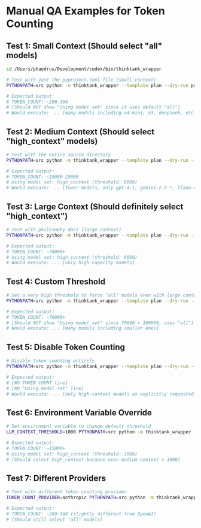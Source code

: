# Manual QA Examples for Token Counting

## Test 1: Small Context (Should select "all" models)

```bash
cd /Users/phaedrus/Development/codex/bin/thinktank_wrapper

# Test with just the pyproject.toml file (small context)
PYTHONPATH=src python -m thinktank_wrapper --template plan --dry-run pyproject.toml

# Expected output:
# TOKEN_COUNT: ~200-300
# [Should NOT show "Using model set" since it uses default "all"]
# Would execute: ... [many models including o4-mini, o3, deepseek, etc.]
```

## Test 2: Medium Context (Should select "high_context" models)

```bash
# Test with the entire source directory
PYTHONPATH=src python -m thinktank_wrapper --template plan --dry-run --include-philosophy src/

# Expected output:
# TOKEN_COUNT: ~15000-25000 
# Using model set: high_context (threshold: 8000)
# Would execute: ... [fewer models, only gpt-4.1, gemini-2.5-*, llama-4-*]
```

## Test 3: Large Context (Should definitely select "high_context")

```bash
# Test with philosophy docs (large context)
PYTHONPATH=src python -m thinktank_wrapper --template plan --dry-run --include-philosophy ../../docs/

# Expected output:
# TOKEN_COUNT: ~70000+
# Using model set: high_context (threshold: 8000)  
# Would execute: ... [only high-capacity models]
```

## Test 4: Custom Threshold

```bash
# Set a very high threshold to force "all" models even with large context
PYTHONPATH=src python -m thinktank_wrapper --template plan --dry-run --token-threshold 100000 --include-philosophy ../../docs/

# Expected output:
# TOKEN_COUNT: ~70000+
# [Should NOT show "Using model set" since 70000 < 100000, uses "all"]
# Would execute: ... [many models including smaller ones]
```

## Test 5: Disable Token Counting

```bash
# Disable token counting entirely
PYTHONPATH=src python -m thinktank_wrapper --template plan --dry-run --disable-token-counting --model-set high_context src/

# Expected output:
# [NO TOKEN_COUNT line]
# [NO "Using model set" line]
# Would execute: ... [only high-context models as explicitly requested]
```

## Test 6: Environment Variable Override

```bash
# Set environment variable to change default threshold
LLM_CONTEXT_THRESHOLD=1000 PYTHONPATH=src python -m thinktank_wrapper --template plan --dry-run src/

# Expected output:
# TOKEN_COUNT: ~15000+
# Using model set: high_context (threshold: 1000)
# [Should select high_context because even medium context > 1000]
```

## Test 7: Different Providers

```bash
# Test with different token counting provider
TOKEN_COUNT_PROVIDER=anthropic PYTHONPATH=src python -m thinktank_wrapper --template plan --dry-run pyproject.toml

# Expected output:
# TOKEN_COUNT: ~200-300 (slightly different from OpenAI)
# [Should still select "all" models]
```